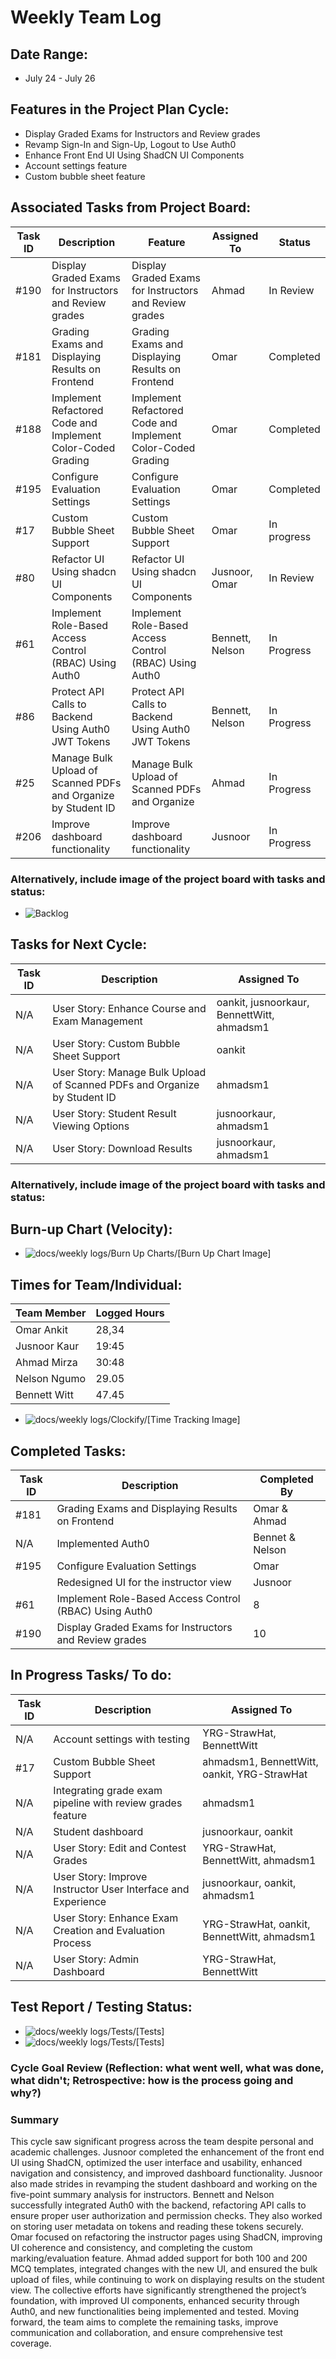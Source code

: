 # Weekly Team Log

## Date Range:

- July 24 - July 26

## Features in the Project Plan Cycle:

- Display Graded Exams for Instructors and Review grades
- Revamp Sign-In and Sign-Up, Logout to Use Auth0
- Enhance Front End UI Using ShadCN UI Components
- Account settings feature
- Custom bubble sheet feature

## Associated Tasks from Project Board:

| Task ID | Description        | Feature   | Assigned To | Status   |
| ------- | ------------------ | --------- | ----------- | -------- |
| #190    | Display Graded Exams for Instructors and Review grades | Display Graded Exams for Instructors and Review grades | Ahmad       | In Review      |
| #181    | Grading Exams and Displaying Results on Frontend | Grading Exams and Displaying Results on Frontend | Omar       | Completed      |
| #188    | Implement Refactored Code and Implement Color-Coded Grading | Implement Refactored Code and Implement Color-Coded Grading | Omar        | Completed  |
| #195    | Configure Evaluation Settings | Configure Evaluation Settings | Omar       | Completed      |
| #17     | Custom Bubble Sheet Support                       | Custom Bubble Sheet Support                       | Omar        | In progress      |
|  #80     | Refactor UI Using shadcn UI Components                          | Refactor UI Using shadcn UI Components               | Jusnoor, Omar     | In Review|
| #61      | Implement Role-Based Access Control (RBAC) Using Auth0 | Implement Role-Based Access Control (RBAC) Using Auth0 | Bennett, Nelson | In Progress|
| #86      | Protect API Calls to Backend Using Auth0 JWT Tokens | Protect API Calls to Backend Using Auth0 JWT Tokens | Bennett, Nelson | In Progress|
| #25      | Manage Bulk Upload of Scanned PDFs and Organize by Student ID | Manage Bulk Upload of Scanned PDFs and Organize  | Ahmad | In Progress|
| #206      | Improve dashboard functionality | Improve dashboard functionality  | Jusnoor | In Progress|

### Alternatively, include image of the project board with tasks and status:

- ![Backlog](../Backlog/25-30July-Backlog.png)

## Tasks for Next Cycle:

| Task ID | Description                                             | Assigned To         |
| ------- | ------------------------------------------------------- | ------------------- |
| N/A     | User Story: Enhance Course and Exam Management          | oankit, jusnoorkaur, BennettWitt, ahmadsm1 |
| N/A     | User Story: Custom Bubble Sheet Support                 | oankit              |
| N/A     | User Story: Manage Bulk Upload of Scanned PDFs and Organize by Student ID | ahmadsm1           |
| N/A     | User Story: Student Result Viewing Options              | jusnoorkaur, ahmadsm1 |
| N/A     | User Story: Download Results                            | jusnoorkaur, ahmadsm1 |

### Alternatively, include image of the project board with tasks and status:

## Burn-up Chart (Velocity):

- ![docs/weekly logs/Burn Up Charts/[Burn Up Chart Image]](../BurnUpCharts/BurnUpChart18.png)

## Times for Team/Individual:

| Team Member | Logged Hours |
| ----------- | ------------ |
| Omar Ankit      | 28,34      |
| Jusnoor Kaur      | 19:45     |
| Ahmad Mirza      | 30:48      |
| Nelson Ngumo      | 29.05      |
| Bennett Witt     | 47.45      |

- ![docs/weekly logs/Clockify/[Time Tracking Image]](../Clockify/Time18.png)

## Completed Tasks:

| Task ID | Description        | Completed By |
| ------- | ------------------ | ------------ |
| #181    | Grading Exams and Displaying Results on Frontend | Omar & Ahmad |
| N/A    | Implemented Auth0 | Bennet & Nelson|
| #195    | Configure Evaluation Settings  | Omar  |
|         | Redesigned UI for the instructor view | Jusnoor |
| #61      | Implement Role-Based Access Control (RBAC) Using Auth0 | 8 | Bennett, Nelson |
| #190    | Display Graded Exams for Instructors and Review grades | 10 | Ahmad |

## In Progress Tasks/ To do:

| Task ID | Description                                             | Assigned To                   |
| ------- | ------------------------------------------------------- | ----------------------------- |
| N/A     | Account settings with testing                           | YRG-StrawHat, BennettWitt     |
| #17     | Custom Bubble Sheet Support                             | ahmadsm1, BennettWitt, oankit, YRG-StrawHat |
| N/A     | Integrating grade exam pipeline with review grades feature | ahmadsm1                 |
| N/A     | Student dashboard                                        | jusnoorkaur, oankit           |
| N/A     | User Story: Edit and Contest Grades                     | YRG-StrawHat, BennettWitt, ahmadsm1 |
| N/A     | User Story: Improve Instructor User Interface and Experience | jusnoorkaur, oankit, ahmadsm1 |
| N/A     | User Story: Enhance Exam Creation and Evaluation Process   | YRG-StrawHat, oankit, BennettWitt, ahmadsm1 |
| N/A     | User Story: Admin Dashboard                             | YRG-StrawHat, BennettWitt     |

## Test Report / Testing Status:

- ![docs/weekly logs/Tests/[Tests]](../Tests/BackendTestJul17.jpg)
- ![docs/weekly logs/Tests/[Tests]](../Tests/FrontendTestJul17.jpg)

### Cycle Goal Review (Reflection: what went well, what was done, what didn't; Retrospective: how is the process going and why?)

### Summary
This cycle saw significant progress across the team despite personal and academic challenges. Jusnoor completed the enhancement of the front end UI using ShadCN, optimized the user interface and usability, enhanced navigation and consistency, and improved dashboard functionality. Jusnoor also made strides in revamping the student dashboard and working on the five-point summary analysis for instructors. Bennett and Nelson successfully integrated Auth0 with the backend, refactoring API calls to ensure proper user authorization and permission checks. They also worked on storing user metadata on tokens and reading these tokens securely. Omar focused on refactoring the instructor pages using ShadCN, improving UI coherence and consistency, and completing the custom marking/evaluation feature. Ahmad added support for both 100 and 200 MCQ templates, integrated changes with the new UI, and ensured the bulk upload of files, while continuing to work on displaying results on the student view. The collective efforts have significantly strengthened the project’s foundation, with improved UI components, enhanced security through Auth0, and new functionalities being implemented and tested. Moving forward, the team aims to complete the remaining tasks, improve communication and collaboration, and ensure comprehensive test coverage.
